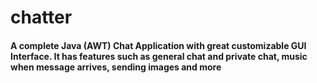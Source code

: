 # chatter


#### A complete Java (AWT) Chat Application with great customizable GUI Interface. It has features such as general chat and private chat, music when message arrives, sending images and more
